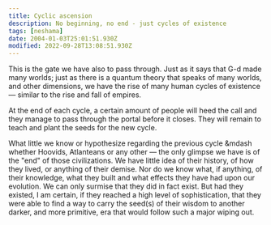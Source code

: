 ```yaml
---
title: Cyclic ascension
description: No beginning, no end - just cycles of existence
tags: [neshama]
date: 2004-01-03T25:01:51.930Z
modified: 2022-09-28T13:08:51.930Z
---
```


This is the gate we have also to pass through. Just as it says that G-d made many worlds; just as there is a quantum theory that speaks of many worlds, and other dimensions, we have the rise of many human cycles of existence &mdash; similar to the rise and fall of empires.

At the end of each cycle, a certain amount of people will heed the call and they manage to pass through the portal before it closes. They will remain to teach and plant the seeds for the new cycle.

What little we know or hypothesize regarding the previous cycle &mdash whether Hoovids, Atlanteans or any other &mdash; the only glimpse we have is of the "end" of those civilizations. We have little idea of their history, of how they lived, or anything of their demise. Nor do we know what, if anything, of their knowledge, what they built and what effects they have had upon our evolution. We can only surmise that they did in fact exist. But had they existed, I am certain, if they reached a high level of sophistication, that they were able to find a way to carry the seed(s) of their wisdom to another darker, and more primitive, era that would follow such a major wiping out.

